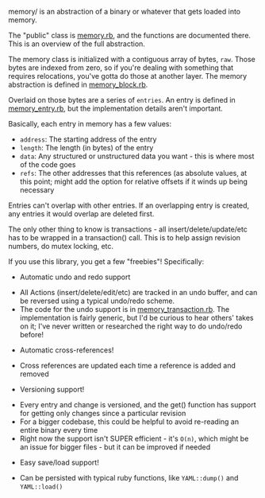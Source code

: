 memory/ is an abstraction of a binary or whatever that gets loaded into memory.

The "public" class is [memory.rb](memory.rb), and the functions are documented
there. This is an overview of the full abstraction.

The memory class is initialized with a contiguous array of bytes, `raw`. Those
bytes are indexed from zero, so if you're dealing with something that requires
relocations, you've gotta do those at another layer. The memory abstraction is
defined in [memory_block.rb](memory_block.rb).

Overlaid on those bytes are a series of `entries`. An entry is defined in
[memory_entry.rb](memory_entry.rb), but the implementation details aren't
important.

Basically, each entry in memory has a few values:
* `address`: The starting address of the entry
* `length`: The length (in bytes) of the entry
* `data`: Any structured or unstructured data you want - this is where most of
  the code goes
* `refs`: The other addresses that this references (as absolute values, at this
  point; might add the option for relative offsets if it winds up being necessary

Entries can't overlap with other entries. If an overlapping entry is created,
any entries it would overlap are deleted first.

The only other thing to know is transactions - all insert/delete/update/etc
has to be wrapped in a transaction() call. This is to help assign revision
numbers, do mutex locking, etc.

If you use this library, you get a few "freebies"! Specifically:
* Automatic undo and redo support
 - All Actions (insert/delete/edit/etc) are tracked in an undo buffer, and can
   be reversed using a typical undo/redo scheme.
 - The code for the undo support is in
   [memory_transaction.rb](memory_transaction.rb). The implementation is fairly
   generic, but I'd be curious to hear others' takes on it; I've never written
   or researched the right way to do undo/redo before!
* Automatic cross-references!
 - Cross references are updated each time a reference is added and removed
* Versioning support!
 - Every entry and change is versioned, and the get() function has support for
   getting only changes since a particular revision
 - For a bigger codebase, this could be helpful to avoid re-reading an entire
   binary every time
 - Right now the support isn't SUPER efficient - it's `O(n)`, which might be
   an issue for bigger files - but it can be improved if needed
* Easy save/load support!
 - Can be persisted with typical ruby functions, like `YAML::dump()` and
   `YAML::load()`
